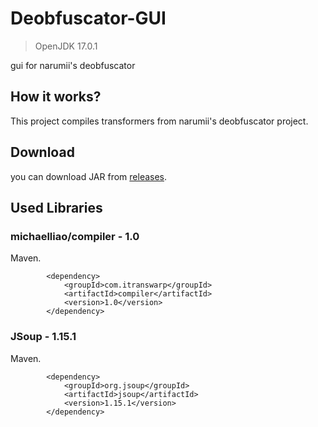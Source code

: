 # Deobfuscator-GUI

> OpenJDK 17.0.1

gui for narumii's deobfuscator

## How it works?
This project compiles transformers from narumii's deobfuscator project. 

## Download
you can download JAR from [releases](https://github.com/supeer1/Deobfuscator-GUI/releases/).

## Used Libraries
### michaelliao/compiler - 1.0
Maven.
```
        <dependency>
            <groupId>com.itranswarp</groupId>
            <artifactId>compiler</artifactId>
            <version>1.0</version>
        </dependency>
```
### JSoup - 1.15.1
Maven.
```
        <dependency>
            <groupId>org.jsoup</groupId>
            <artifactId>jsoup</artifactId>
            <version>1.15.1</version>
        </dependency>
```
